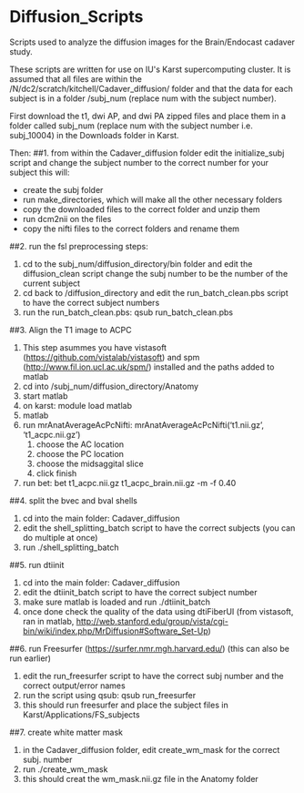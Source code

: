 # Diffusion_Scripts
Scripts used to analyze the diffusion images for the Brain/Endocast cadaver study.

These scripts are written for use on IU's Karst supercomputing cluster.
It is assumed that all files are within the /N/dc2/scratch/kitchell/Cadaver_diffusion/ folder 
and that the data for each subject is in a folder /subj_num (replace num with the subject number). 

First download the t1, dwi AP, and dwi PA zipped files and place them in a folder called
subj_num (replace num with the subject number i.e. subj_10004) in the Downloads folder in Karst.

Then:
##1. from within the Cadaver_diffusion folder edit the initialize_subj script and change the subject number to the correct number for your subject
this will:
- create the subj folder 
- run make_directories, which will make all the other necessary folders
- copy the downloaded files to the correct folder and unzip them
- run dcm2nii on the files
- copy the nifti files to the correct folders and rename them
  
##2. run the fsl preprocessing steps:
1. cd to the subj_num/diffusion_directory/bin folder and edit the diffusion_clean script change the subj number to be the number of the current subject
2. cd back to /diffusion_directory and edit the run_batch_clean.pbs script to have the correct subject numbers
3. run the run_batch_clean.pbs: qsub run_batch_clean.pbs
  
##3. Align the T1 image to ACPC
1. This step asummes you have vistasoft (https://github.com/vistalab/vistasoft) and spm (http://www.fil.ion.ucl.ac.uk/spm/) installed and the paths added to matlab
2. cd into /subj_num/diffusion_directory/Anatomy
3. start matlab 
  1. on karst: module load matlab
  2.  matlab
4. run mrAnatAverageAcPcNifti: mrAnatAverageAcPcNifti(‘t1.nii.gz’, ‘t1_acpc.nii.gz’)
      1. choose the AC location
      2. choose the PC location
      3. choose the midsaggital slice
      4. click finish
5. run bet: bet t1_acpc.nii.gz t1_acpc_brain.nii.gz -m -f 0.40
  
##4. split the bvec and bval shells
1. cd into the main folder: Cadaver_diffusion
2. edit the shell_splitting_batch script to have the correct subjects (you can do multiple at once)
3.  run ./shell_splitting_batch
  
##5. run dtiinit
1. cd into the main folder: Cadaver_diffusion
2.  edit the dtiinit_batch script to have the correct subject number
3.  make sure matlab is loaded and run ./dtiinit_batch
4.  once done check the quality of the data using dtiFiberUI (from vistasoft, ran in matlab, http://web.stanford.edu/group/vista/cgi-bin/wiki/index.php/MrDiffusion#Software_Set-Up)

##6. run Freesurfer (https://surfer.nmr.mgh.harvard.edu/) (this can also be run earlier)
1. edit the run_freesurfer script to have the correct subj number and the correct output/error names
2. run the script using qsub: qsub run_freesurfer
3. this should run freesurfer and place the subject files in Karst/Applications/FS_subjects
  
##7. create white matter mask
1. in the Cadaver_diffusion folder, edit create_wm_mask for the correct subj. number
2. run ./create_wm_mask
3. this should creat the wm_mask.nii.gz file in the Anatomy folder
